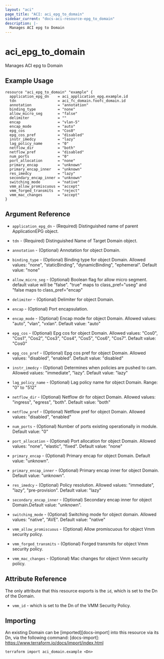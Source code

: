 ```yaml
---
layout: "aci"
page_title: "ACI: aci_epg_to_domain"
sidebar_current: "docs-aci-resource-epg_to_domain"
description: |-
  Manages ACI epg to Domain
---
```


# aci_epg_to_domain #
Manages ACI epg to Domain

## Example Usage ##

```hcl
resource "aci_epg_to_domain" "example" {
  application_epg_dn    = aci_application_epg.example.id
  tdn                   = aci_fc_domain.foofc_domain.id
  annotation            = "annotation"
  binding_type          = "none"
  allow_micro_seg       = "false"
  delimiter             = ""
  encap                 = "vlan-5"
  encap_mode            = "auto"
  epg_cos               = "Cos0"
  epg_cos_pref          = "disabled"
  instr_imedcy          = "lazy"
  lag_policy_name       = "0"
  netflow_dir           = "both"
  netflow_pref          = "disabled"
  num_ports             = "0"
  port_allocation       = "none"
  primary_encap         = "unknown"
  primary_encap_inner   = "unknown"
  res_imedcy            = "lazy"
  secondary_encap_inner = "unknown"
  switching_mode        = "native"
  vmm_allow_promiscuous = "accept"
  vmm_forged_transmits  = "reject"
  vmm_mac_changes       = "accept"
}

```
## Argument Reference ##
* `application_epg_dn` - (Required) Distinguished name of parent ApplicationEPG object.
* `tdn` - (Required) Distinguished Name of Target Domain object.
* `annotation` - (Optional) Annotation for object Domain.
* `binding_type` - (Optional) Binding type for object Domain.
Allowed values: "none", "staticBinding", "dynamicBinding", "ephemeral". Default value: "none"
* `allow_micro_seg` - (Optional) Boolean flag for allow micro segment. default value will be "false".
"true" maps to class_pref="useg" and "false maps to class_pref="encap" 
* `delimiter` - (Optional) Delimiter for object Domain.
* `encap` - (Optional) Port encapsulation.
* `encap_mode` - (Optional) Encap mode for object Domain.
Allowed values: "auto", "vlan", "vxlan". Default value: "auto"
* `epg_cos` - (Optional) Epg cos for object Domain.
Allowed values: "Cos0", "Cos1", "Cos2", "Cos3", "Cos4", "Cos5", "Cos6", "Cos7". Default value: "Cos0"
* `epg_cos_pref` - (Optional) Epg cos pref for object Domain.
Allowed values: "disabled", "enabled". Default value: "disabled"
* `instr_imedcy` - (Optional) Determines when policies are pushed to cam.
Allowed values: "immediate", "lazy". Default value: "lazy"
* `lag_policy_name` - (Optional) Lag policy name for object Domain. Range: "0" to "512"
* `netflow_dir` - (Optional) Netflow dir for object Domain.
Allowed values: "ingress", "egress", "both". Default value: "both"
* `netflow_pref` - (Optional) Netflow pref for object Domain.
Allowed values: "disabled", "enabled"
* `num_ports` - (Optional) Number of ports existing operationally in module. Default value: "0"
* `port_allocation` - (Optional) Port allocation for object Domain.
Allowed values: "none", "elastic", "fixed". Default value: "none"
* `primary_encap` - (Optional) Primary encap for object Domain. Default value: "unknown".
* `primary_encap_inner` - (Optional) Primary encap inner for object Domain. Default value: "unknown".
* `res_imedcy` - (Optional) Policy resolution.
Allowed values: "immediate", "lazy", "pre-provision". Default value: "lazy"
* `secondary_encap_inner` - (Optional) Secondary encap inner for object Domain.Default value: "unknown".
* `switching_mode` - (Optional) Switching mode for object domain.
Allowed values: "native", "AVE". Default value: "native"

* `vmm_allow_promiscuous` - (Optional) Allow promiscuous for object Vmm security policy.
* `vmm_forged_transmits` - (Optional) Forged transmits for object Vmm security policy.
* `vmm_mac_changes` - (Optional) Mac changes for object Vmm security policy.



## Attribute Reference

The only attribute that this resource exports is the `id`, which is set to the
Dn of the Domain.
* `vmm_id` - which is set to the Dn of the VMM Security Policy.

## Importing ##

An existing Domain can be [imported][docs-import] into this resource via its Dn, via the following command:
[docs-import]: https://www.terraform.io/docs/import/index.html


```
terraform import aci_domain.example <Dn>
```